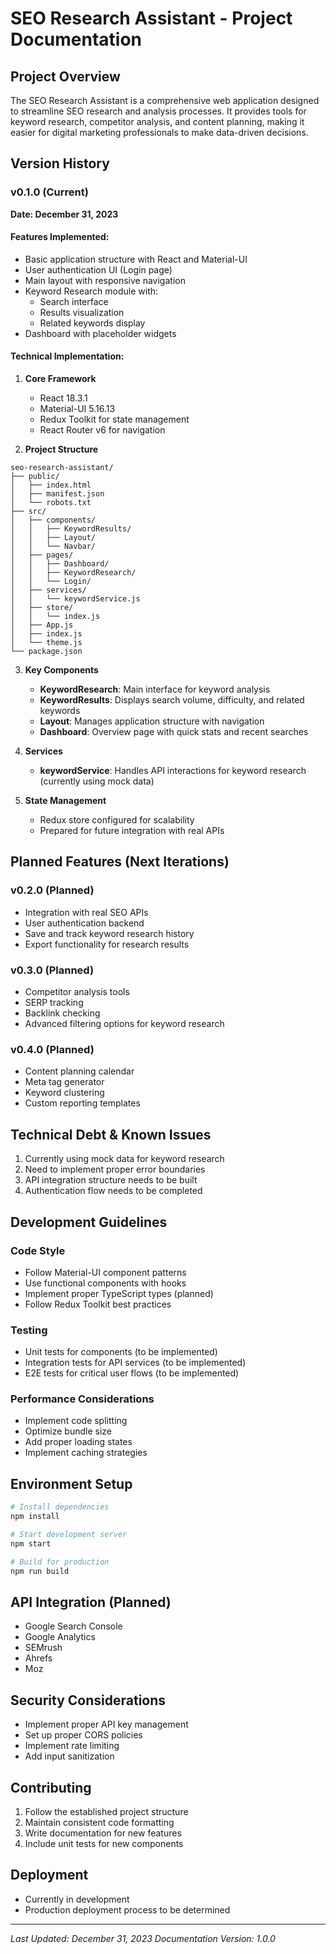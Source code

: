 # SEO Research Assistant - Project Documentation

## Project Overview
The SEO Research Assistant is a comprehensive web application designed to streamline SEO research and analysis processes. It provides tools for keyword research, competitor analysis, and content planning, making it easier for digital marketing professionals to make data-driven decisions.

## Version History

### v0.1.0 (Current)
**Date: December 31, 2023**

#### Features Implemented:
- Basic application structure with React and Material-UI
- User authentication UI (Login page)
- Main layout with responsive navigation
- Keyword Research module with:
  - Search interface
  - Results visualization
  - Related keywords display
- Dashboard with placeholder widgets

#### Technical Implementation:
1. **Core Framework**
   - React 18.3.1
   - Material-UI 5.16.13
   - Redux Toolkit for state management
   - React Router v6 for navigation

2. **Project Structure**
```
seo-research-assistant/
├── public/
│   ├── index.html
│   ├── manifest.json
│   └── robots.txt
├── src/
│   ├── components/
│   │   ├── KeywordResults/
│   │   ├── Layout/
│   │   └── Navbar/
│   ├── pages/
│   │   ├── Dashboard/
│   │   ├── KeywordResearch/
│   │   └── Login/
│   ├── services/
│   │   └── keywordService.js
│   ├── store/
│   │   └── index.js
│   ├── App.js
│   ├── index.js
│   └── theme.js
└── package.json
```

3. **Key Components**
   - **KeywordResearch**: Main interface for keyword analysis
   - **KeywordResults**: Displays search volume, difficulty, and related keywords
   - **Layout**: Manages application structure with navigation
   - **Dashboard**: Overview page with quick stats and recent searches

4. **Services**
   - **keywordService**: Handles API interactions for keyword research (currently using mock data)

5. **State Management**
   - Redux store configured for scalability
   - Prepared for future integration with real APIs

## Planned Features (Next Iterations)

### v0.2.0 (Planned)
- Integration with real SEO APIs
- User authentication backend
- Save and track keyword research history
- Export functionality for research results

### v0.3.0 (Planned)
- Competitor analysis tools
- SERP tracking
- Backlink checking
- Advanced filtering options for keyword research

### v0.4.0 (Planned)
- Content planning calendar
- Meta tag generator
- Keyword clustering
- Custom reporting templates

## Technical Debt & Known Issues
1. Currently using mock data for keyword research
2. Need to implement proper error boundaries
3. API integration structure needs to be built
4. Authentication flow needs to be completed

## Development Guidelines

### Code Style
- Follow Material-UI component patterns
- Use functional components with hooks
- Implement proper TypeScript types (planned)
- Follow Redux Toolkit best practices

### Testing
- Unit tests for components (to be implemented)
- Integration tests for API services (to be implemented)
- E2E tests for critical user flows (to be implemented)

### Performance Considerations
- Implement code splitting
- Optimize bundle size
- Add proper loading states
- Implement caching strategies

## Environment Setup
```bash
# Install dependencies
npm install

# Start development server
npm start

# Build for production
npm run build
```

## API Integration (Planned)
- Google Search Console
- Google Analytics
- SEMrush
- Ahrefs
- Moz

## Security Considerations
- Implement proper API key management
- Set up proper CORS policies
- Implement rate limiting
- Add input sanitization

## Contributing
1. Follow the established project structure
2. Maintain consistent code formatting
3. Write documentation for new features
4. Include unit tests for new components

## Deployment
- Currently in development
- Production deployment process to be determined

---

*Last Updated: December 31, 2023*
*Documentation Version: 1.0.0*
